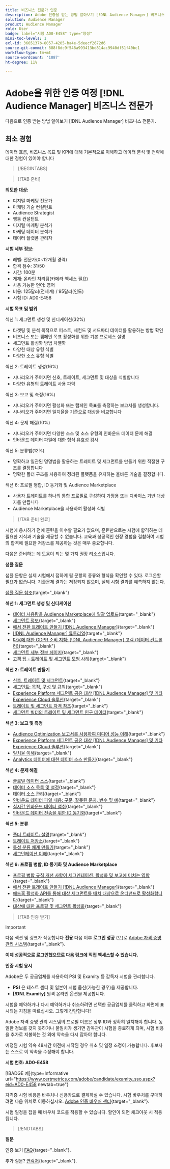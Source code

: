 ```yaml
---
title: 비즈니스 전문가 인증
description: Adobe 인증을 받는 방법 알아보기 [!DNL Audience Manager] 비즈니스 전문가.
solution: Audience Manager
product: Audience Manager
role: User
badge: label="시험 AD0-E458" type="양성"
mini-toc-levels: 1
exl-id: 3665137b-8057-4205-ba4e-5deecf2672d6
source-git-commit: 888f8dc9f548a993413bd814ac9940df51f40bc1
workflow-type: tm+mt
source-wordcount: '1087'
ht-degree: 11%

---
```


# Adobe을 위한 인증 여정 [!DNL Audience Manager] 비즈니스 전문가

다음으로 인증 받는 방법 알아보기 [!DNL Audience Manager] 비즈니스 전문가.

## 최소 경험

데이터 흐름, 비즈니스 목표 및 KPI에 대해 기본적으로 이해하고 데이터 분석 및 전략에 대한 경험이 있어야 합니다

>[!BEGINTABS]

>[!TAB 준비]

**의도한 대상:**

* 디지털 마케팅 전문가
* 마케팅 기술 컨설턴트
* Audience Strategist
* 행동 컨설턴트
* 디지털 마케팅 분석가
* 마케팅 데이터 분석가
* 데이터 플랫폼 관리자

**시험 세부 정보:**

* 레벨: 전문가(0~12개월 경력)
* 합격 점수: 31/50
* 시간: 100분
* 게재: 온라인 처리됨(카메라 액세스 필요)
* 사용 가능한 언어: 영어
* 비용: 125달러(전세계) / 95달러(인도)
* 시험 ID: AD0-E458

**시험 목표 및 범위**

섹션 1: 세그먼트 생성 및 신디케이션(32%)

* 타겟팅 및 분석 목적으로 퍼스트, 세컨드 및 서드파티 데이터를 활용하는 방법 확인
* 비즈니스 또는 캠페인 목표 활성화를 위한 기본 프로세스 설명
* 세그먼트 활성화 방법 차별화
* 다양한 대상 유형 식별
* 다양한 소스 유형 식별

섹션 2: 트레이트 생성(16%)

* 시나리오가 주어지면 신호, 트레이트, 세그먼트 및 대상을 식별합니다
* 다양한 유형의 트레이트 사용 파악

섹션 3: 보고 및 측정(16%)

* 시나리오가 주어지면 활성화 또는 캠페인 목표를 측정하는 보고서를 생성합니다.
* 시나리오가 주어지면 일치율을 기준으로 대상을 비교합니다

섹션 4: 문제 해결(10%)

* 시나리오가 주어지면 다양한 소스 및 소스 유형의 인바운드 데이터 문제 해결
* 인바운드 데이터 파일에 대한 형식 유효성 검사

섹션 5: 분류법(12%)

* 명확하고 일관된 명명법을 활용하는 트레이트 및 세그먼트를 만들기 위한 적절한 구조를 결정합니다
* 명확한 폴더 구조를 사용하여 정리된 플랫폼을 유지하는 올바른 기술을 결정합니다.

섹션 6: 프로필 병합, ID 동기화 및 Audience Marketplace

* 사용자 트레이트를 하나의 통합 프로필로 구성하여 가정용 또는 디바이스 기반 대상자를 만듭니다
* Audience Marketplace을 사용하여 활성화 식별

>[!TAB 준비 완료]

시험에 응시하기 전에 훈련을 이수할 필요가 없으며, 훈련만으로는 시험에 합격하는 데 필요한 지식과 기술을 제공할 수 없습니다. 교육과 성공적인 현장 경험을 결합하여 시험의 합격에 필요한 저장소를 제공하는 것은 매우 중요합니다.

다음은 준비하는 데 도움이 되는 몇 가지 권장 리소스입니다.

**샘플 질문**

샘플 문항은 실제 시험에서 접하게 될 문항의 종류와 형식을 확인할 수 있다. 로그온할 필요가 없습니다. 기출문제 결과는 저장되지 않으며, 실제 시험 결과를 예측하지 않는다.

[샘플 질문 참조](https://scorpion.caveon.com/launchpad/ad0-e458-adobe-audience-manager-business-practitioner-professional-copy-dvaivw){target="_blank"}

**섹션 1: 세그먼트 생성 및 신디케이션**

* [데이터 사용량을 Audience Marketplace에 일괄 업로드](https://experienceleague.adobe.com/docs/audience-manager-learn/tutorials/audience-marketplace/buying-data/bulk-uploading-data-usage-into-the-audience-marketplace.html){target="_blank"}
* [세그먼트 정보](https://experienceleague.adobe.com/docs/analytics/components/segmentation/seg-overview.html){target="_blank"}
* [에서 전환 트레이트 만들기 [!DNL Audience Manager]](https://experienceleague.adobe.com/docs/audience-manager-learn/tutorials/build-and-manage-audiences/traits-and-segments/creating-conversion-traits.html){target="_blank"}
* [[!DNL Audience Manager] 튜토리얼](https://experienceleague.adobe.com/docs/audience-manager-learn/tutorials/overview.html?lang=tr){target="_blank"}
* [다음에 대한 GDPR 준비 지침: [!DNL Audience Manager] 고객 (데이터 컨트롤러)](https://experienceleague.adobe.com/docs/audience-manager/user-guide/overview/data-privacy/data-privacy-reference/aam-gdpr-readiness.html){target="_blank"}
* [세그먼트 세부 정보 페이지](https://experienceleague.adobe.com/docs/audience-manager/user-guide/features/segments/segment-summary-view.html){target="_blank"}
* [고객 팁 - 트레이트 및 세그먼트 모범 사례](https://experienceleague.adobe.com/docs/audience-manager-learn/tutorials/build-and-manage-audiences/traits-and-segments/customer-tips-traits-and-segments-best-practices.html%3Flang%3Dja){target="_blank"}

**섹션 2: 트레이트 만들기**

* [신호, 트레이트 및 세그먼트](https://experienceleague.adobe.com/docs/audience-manager/user-guide/reference/signal-trait-segment.html?lang=ko-KR){target="_blank"}
* [세그먼트: 목적, 구성 및 규칙](https://experienceleague.adobe.com/docs/audience-manager/user-guide/features/segments/segments-purpose.html){target="_blank"}
* [Experience Platform 세그먼트 공유 대상 [!DNL Audience Manager] 및 기타 Experience Cloud 솔루션](https://experienceleague.adobe.com/docs/audience-manager/user-guide/implementation-integration-guides/integration-experience-platform/aam-aep-audience-sharing.html){target="_blank"}
* [트레이트 및 세그먼트 자격 참조](https://experienceleague.adobe.com/docs/audience-manager/user-guide/features/traits/trait-and-segment-qualification-reference.html){target="_blank"}
* [세그먼트 빌더의 트레이트 및 세그먼트 인구 데이터](https://experienceleague.adobe.com/docs/audience-manager/user-guide/features/segments/segment-builder-data.html?lang=ko-KR){target="_blank"}

**섹션 3: 보고 및 측정**

* [Audience Optimization 보고서를 사용하여 미디어 성능 이해](https://experienceleague.adobe.com/docs/audience-manager-learn/tutorials/reports/using-audience-optimization-reports-to-understand-media-performance.html){target="_blank"}
* [Experience Platform 세그먼트 공유 대상 [!DNL Audience Manager] 및 기타 Experience Cloud 솔루션](https://experienceleague.adobe.com/docs/audience-manager/user-guide/implementation-integration-guides/integration-experience-platform/aam-aep-audience-sharing.html){target="_blank"}
* [일치율 이해](https://experienceleague.adobe.com/docs/audience-manager-learn/tutorials/data-activation/destinations-basics/understanding-match-rates.html){target="_blank"}
* [Analytics 데이터에 대한 데이터 소스 만들기](https://experienceleague.adobe.com/docs/audience-manager-learn/tutorials/setup-and-admin/data-sources/create-a-data-source-for-analytics-data.html?lang=ru){target="_blank"}

**섹션 4: 문제 해결**

* [글로벌 데이터 소스](https://experienceleague.adobe.com/docs/audience-manager/user-guide/features/data-sources/global-data-sources.html#:~:text=Global%20data%20sources%20are%20accessible,by%20manufacturers%20for%20advertising%20purposes.){target="_blank"}
* [데이터 소스 목록 및 설정](https://experienceleague.adobe.com/docs/audience-manager/user-guide/features/data-sources/datasources-list-and-settings.html){target="_blank"}
* [데이터 소스 관리](https://experienceleague.adobe.com/docs/audience-manager/user-guide/features/data-sources/manage-datasources.html?lang=ko-KR){target="_blank"}
* [인바운드 데이터 파일 내용: 구문, 잘못된 문자, 변수 및 예](https://experienceleague.adobe.com/docs/audience-manager/user-guide/implementation-integration-guides/sending-audience-data/batch-data-transfer-process/inbound-file-contents.html){target="_blank"}
* [실시간 인바운드 데이터 섭취](https://experienceleague.adobe.com/docs/audience-manager/user-guide/implementation-integration-guides/sending-audience-data/real-time-inbound-data-integration/real-time-data-transfer.html){target="_blank"}
* [인바운드 데이터 전송을 위한 ID 동기화](https://experienceleague.adobe.com/docs/audience-manager/user-guide/implementation-integration-guides/sending-audience-data/batch-data-transfer-process/id-sync-http.html){target="_blank"}

**섹션 5: 분류**

* [폴더 트레이트: 설명](https://experienceleague.adobe.com/docs/audience-manager/user-guide/features/traits/about-folder-traits.html){target="_blank"}
* [트레이트 저장소](https://experienceleague.adobe.com/docs/audience-manager/user-guide/features/traits/trait-storage.html){target="_blank"}
* [특성 분류 체계 만들기](https://experienceleague.adobe.com/docs/audience-manager-learn/tutorials/build-and-manage-audiences/traits-and-segments/creating-a-trait-taxonomy.html){target="_blank"}
* [세그먼테이션 이해](https://experienceleague.adobe.com/docs/experience-manager-cloud-service/content/sites/authoring/personalization/segmentation.html){target="_blank"}

**섹션 6: 프로필 병합, ID 동기화 및 Audience Marketplace**

* [프로필 병합 규칙 개선 사항이 세그멘테이션, 활성화 및 보고에 미치는 영향](https://experienceleague.adobe.com/docs/audience-manager-learn/tutorials/build-and-manage-audiences/profile-merge/how-profile-merge-rule-enhancements-impact-segmentation-activation-and-reporting.html){target="_blank"}
* [에서 전환 트레이트 만들기 [!DNL Audience Manager]](https://experienceleague.adobe.com/docs/audience-manager-learn/tutorials/build-and-manage-audiences/traits-and-segments/creating-conversion-traits.html){target="_blank"}
* [애드혹 활성화 API를 통해 대상 세그먼트를 배치 대상으로 온디맨드로 활성화합니다](https://experienceleague.adobe.com/docs/experience-platform/destinations/api/ad-hoc-activation-api.html){target="_blank"}
* [대상에 대한 프로필 및 세그먼트 활성화](https://experienceleague.adobe.com/docs/platform-learn/tutorials/destinations/activate-profiles-and-segments-to-a-destination.html){target="_blank"}

>[!TAB 인증 받기]

>[!IMPORTANT]
>
>다음 섹션 및 링크가 작동합니다 **전용** 다음 이후 **로그인 성공** (으)로 [Adobe 자격 증명 관리 시스템](https://www.certmetrics.com/adobe){target="_blank"}.


**이제 성공적으로 로그인했으므로 다음 링크에 직접 액세스할 수 있습니다.**

**인증 시험 응시**

Adobe은 두 공급업체를 사용하여 PSI 및 Examity 등 감독자 시험을 관리합니다.

* **PSI** 은 테스트 센터 및 일본어 시험 옵션(가능한 경우)을 제공합니다.
* **[!DNL Examity]** 원격 온라인 옵션을 제공합니다.

시험을 예약하거나 다시 예약하거나 취소하려면 선택한 공급업체를 클릭하고 화면에 표시되는 지침을 따르십시오. 그렇게 간단합니다!

Adobe 자격 증명 관리 시스템의 프로필 이름은 정부 ID와 정확히 일치해야 합니다. 동일한 정보를 갖지 못하거나 불일치가 생기면 감독관이 시험을 종료하게 되며, 시험 비용을 추가로 지불하는 것 외에 약속을 다시 잡아야 합니다.

예정된 시험 약속 48시간 이전에 시작된 경우 취소 및 일정 조정이 가능합니다. 후보자는 스스로 이 약속을 수정해야 합니다.

**시험 번호: AD0-E458**

[!BADGE 예]{type=Informative url="https://www.certmetrics.com/adobe/candidate/examity_sso.aspx?eid=AD0-E458 newtab=true"}

자격증 시험 비용은 바우처나 신용카드로 결제하실 수 있습니다. 시험 바우처를 구매하려면 다음 위치로 이동하십시오. [Adobe 인증 바우처 센터](https://market.xvoucher.com/adobe/global){target="_blank"}.

시험 일정을 잡을 때 바우처 코드를 적용할 수 있습니다. 할인이 되면 체크아웃 시 적용됩니다.

>[!ENDTABS]

**질문**

인증 보기 [FAQ](https://experienceleague.adobe.com/docs/certification/certification/faq.html){target="_blank"}.

추가 질문? [연락처](mailto:certif@adobe.com){target="_blank"}.

